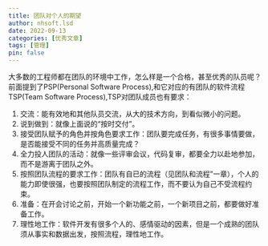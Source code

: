 ```yaml
---
title: 团队对个人的期望
author: nhsoft.lsd
date: 2022-09-13
categories: [优秀文章]
tags: [管理]
pin: false
---
```


大多数的工程师都在团队的环境中工作，怎么样是一个合格，甚至优秀的队员呢？前面提到了PSP(Personal Software Process),和它对应的有团队的软件流程TSP(Team Software Process),TSP对团队成员也有要求：
1. 交流：能有效地和其他队员交流，从大的技术方向，到看似微小的问题。
2. 说到做到：就像上面说的“按时交付”。
3. 接受团队赋予的角色并按角色要求工作：团队要完成任务，有很多事情要做，是否能接受不同的任务并高质量完成？
4. 全力投人团队的活动：就像一些评审会议，代码复审，都要全力以赴地参加，而不是游离于团队之外。
5. 按照团队流程的要求工作：团队有自已的流程（见团队和流程”一章），个人的能力即使很强，也要按照团队制定的流程工作，而不要认为自己不受流程约束。
6. 准备：在开会讨论之前，开始一个新功能之前，一个新项目之前，都要做好准备工作。
7. 理性地工作：软件开发有很多个人的、感情驱动的因素，但是一个成熟的团队须从事实和数据出发，按照流程，理性地工作。
